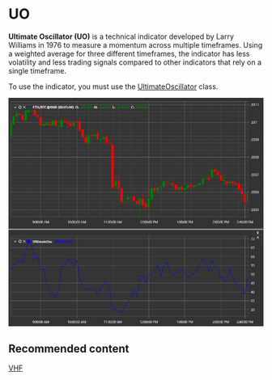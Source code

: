 # UO

**Ultimate Oscillator (UO)** is a technical indicator developed by Larry Williams in 1976 to measure a momentum across multiple timeframes. Using a weighted average for three different timeframes, the indicator has less volatility and less trading signals compared to other indicators that rely on a single timeframe. 

To use the indicator, you must use the [UltimateOscillator](../api/StockSharp.Algo.Indicators.UltimateOscillator.html) class. 

![IndicatorUltimateOscillator](../images/IndicatorUltimateOscillator.png)

## Recommended content

[VHF](IndicatorVerticalHorizontalFilter.md)
